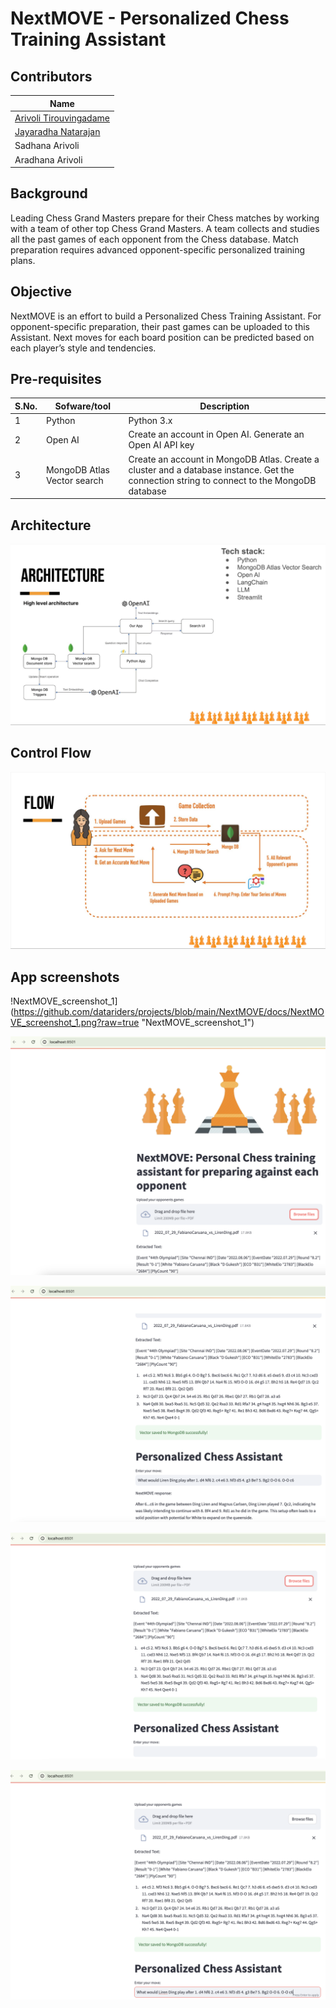 # NextMOVE - Personalized Chess Training Assistant

## Contributors
| Name 
| ---
|  [Arivoli Tirouvingadame](https://www.linkedin.com/in/arivolit/)
|  [Jayaradha Natarajan](https://www.linkedin.com/in/jayaradhaa/)
|  Sadhana Arivoli
|  Aradhana Arivoli


## Background

Leading Chess Grand Masters prepare for their Chess matches by working with a team of other top Chess Grand Masters.  A team collects and studies all the past games of each opponent from the Chess database.  Match preparation requires advanced opponent-specific personalized training plans.

## Objective

NextMOVE is an effort to build a Personalized Chess Training Assistant.  For opponent-specific preparation, their past games can be uploaded to this Assistant.  Next moves for each board position can be predicted based on each
player’s style and tendencies.

## Pre-requisites

| S.No. | Sofware/tool | Description
| --- | --- | ---
|  1 | Python | Python 3.x
|  2 | Open AI | Create an account in Open AI.  Generate an Open AI API key
|  3 | MongoDB Atlas Vector search | Create an account in MongoDB Atlas.  Create a cluster and a database instance.  Get the connection string to connect to the MongoDB database

## Architecture

![NextMOVE Architecture](https://github.com/datariders/projects/blob/main/NextMOVE/docs/NextMOVE_Architecture.png?raw=true "NextMOVE Architecture")

## Control Flow

![NextMOVE Control flow](https://github.com/datariders/projects/blob/main/NextMOVE/docs/NextMOVE_control_flow.png?raw=true "NextMOVE Control flow")

## App screenshots

!NextMOVE_screenshot_1](https://github.com/datariders/projects/blob/main/NextMOVE/docs/NextMOVE_screenshot_1.png?raw=true "NextMOVE_screenshot_1")

![NextMOVE_screenshot_2](https://github.com/datariders/projects/blob/main/NextMOVE/docs/NextMOVE_screenshot_2.png?raw=true "NextMOVE_screenshot_2")

![NextMOVE_screenshot_3](https://github.com/datariders/projects/blob/main/NextMOVE/docs/NextMOVE_screenshot_3.png?raw=true "NextMOVE_screenshot_3")

![NextMOVE_screenshot_4](https://github.com/datariders/projects/blob/main/NextMOVE/docs/NextMOVE_screenshot_4.png?raw=true "NextMOVE_screenshot_4")

![NextMOVE_screenshot_5](https://github.com/datariders/projects/blob/main/NextMOVE/docs/NextMOVE_screenshot_5.png?raw=true "NextMOVE_screenshot_5")
